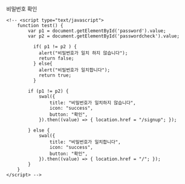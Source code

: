 비밀번호 확인

    <!-- <script type="text/javascript">
        function test() {
            var p1 = document.getElementById('password').value;
            var p2 = document.getElementById('passwordcheck').value;

              if( p1 != p2 ) {
                alert("비밀번호가 일치 하지 않습니다");
                return false;
              } else{
                alert("비밀번호가 일치합니다");
                return true;
              }

            if (p1 != p2) {
                swal({
                    title: "비밀번호가 일치하지 않습니다",
                    icon: "success",
                    button: "확인",
                }).then((value) => { location.href = "/signup"; });

            } else {
                swal({
                    title: "비밀번호가 일치합니다",
                    icon: "success",
                    button: "확인",
                }).then((value) => { location.href = "/"; });
            }
        }
    </script> -->


